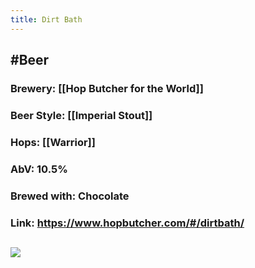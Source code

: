 ```yaml
---
title: Dirt Bath
---
```


## #Beer
### Brewery: [[Hop Butcher for the World]]

### Beer Style: [[Imperial Stout]]

### Hops: [[Warrior]]

### AbV: 10.5%

### Brewed with: Chocolate

### Link: https://www.hopbutcher.com/#/dirtbath/

## ![](https://images.squarespace-cdn.com/content/v1/56898fcb05f8e23aa28e30e5/1599922034081-YDQ9N4CI9Y8KBX49WJ4G/ke17ZwdGBToddI8pDm48kH5e5AbZ69pvYODqctUP6pt7gQa3H78H3Y0txjaiv_0fDoOvxcdMmMKkDsyUqMSsMWxHk725yiiHCCLfrh8O1z5QHyNOqBUUEtDDsRWrJLTmmzJBBHkqvGAibxByi2-xi3Pvk8W2C7VzWk7QFq0HyqnQS3b2pqlH_miAKj15V_QX/DirtBathSquare.jpg?format=1500w)
